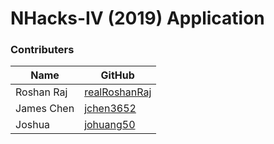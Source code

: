 # NHacks-IV (2019) Application

### Contributers

Name | GitHub 
--- | ---
Roshan Raj | [realRoshanRaj](https://github.com/realRoshanRaj)
James Chen | [jchen3652](https://github.com/jchen3652)
Joshua | [johuang50](https://github.com/johuang50)
